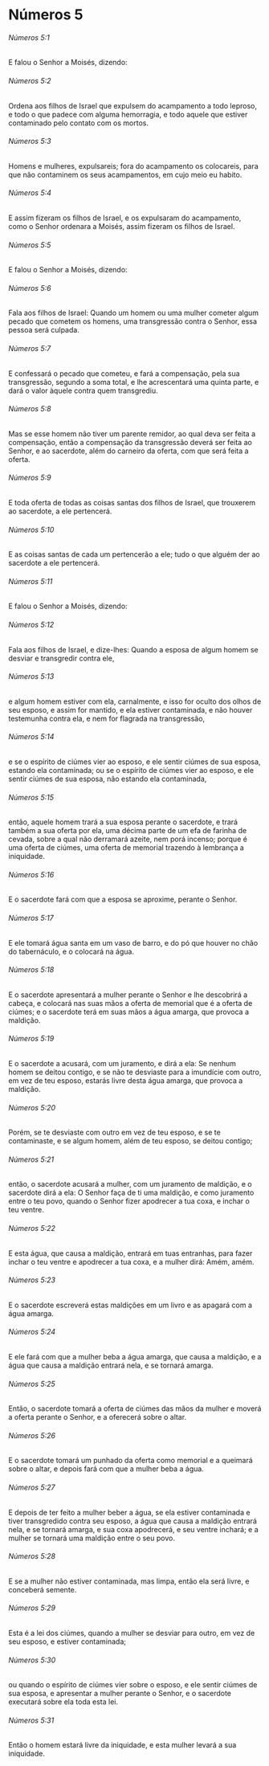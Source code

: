 # Números 5

###### Números 5:1

E falou o Senhor a Moisés, dizendo:

###### Números 5:2

Ordena aos filhos de Israel que expulsem do acampamento a todo leproso, e todo o que padece com alguma hemorragia, e todo aquele que estiver contaminado pelo contato com os mortos.

###### Números 5:3

Homens e mulheres, expulsareis; fora do acampamento os colocareis, para que não contaminem os seus acampamentos, em cujo meio eu habito.

###### Números 5:4

E assim fizeram os filhos de Israel, e os expulsaram do acampamento, como o Senhor ordenara a Moisés, assim fizeram os filhos de Israel.

###### Números 5:5

E falou o Senhor a Moisés, dizendo:

###### Números 5:6

Fala aos filhos de Israel: Quando um homem ou uma mulher cometer algum pecado que cometem os homens, uma transgressão contra o Senhor, essa pessoa será culpada.

###### Números 5:7

E confessará o pecado que cometeu, e fará a compensação, pela sua transgressão, segundo a soma total, e lhe acrescentará uma quinta parte, e dará o valor àquele contra quem transgrediu.

###### Números 5:8

Mas se esse homem não tiver um parente remidor, ao qual deva ser feita a compensação, então a compensação da transgressão deverá ser feita ao Senhor, e ao sacerdote, além do carneiro da oferta, com que será feita a oferta.

###### Números 5:9

E toda oferta de todas as coisas santas dos filhos de Israel, que trouxerem ao sacerdote, a ele pertencerá.

###### Números 5:10

E as coisas santas de cada um pertencerão a ele; tudo o que alguém der ao sacerdote a ele pertencerá.

###### Números 5:11

E falou o Senhor a Moisés, dizendo:

###### Números 5:12

Fala aos filhos de Israel, e dize-lhes: Quando a esposa de algum homem se desviar e transgredir contra ele,

###### Números 5:13

e algum homem estiver com ela, carnalmente, e isso for oculto dos olhos de seu esposo, e assim for mantido, e ela estiver contaminada, e não houver testemunha contra ela, e nem for flagrada na transgressão,

###### Números 5:14

e se o espírito de ciúmes vier ao esposo, e ele sentir ciúmes de sua esposa, estando ela contaminada; ou se o espírito de ciúmes vier ao esposo, e ele sentir ciúmes de sua esposa, não estando ela contaminada,

###### Números 5:15

então, aquele homem trará a sua esposa perante o sacerdote, e trará também a sua oferta por ela, uma décima parte de um efa de farinha de cevada, sobre a qual não derramará azeite, nem porá incenso; porque é uma oferta de ciúmes, uma oferta de memorial trazendo à lembrança a iniquidade.

###### Números 5:16

E o sacerdote fará com que a esposa se aproxime, perante o Senhor.

###### Números 5:17

E ele tomará água santa em um vaso de barro, e do pó que houver no chão do tabernáculo, e o colocará na água.

###### Números 5:18

E o sacerdote apresentará a mulher perante o Senhor e lhe descobrirá a cabeça, e colocará nas suas mãos a oferta de memorial que é a oferta de ciúmes; e o sacerdote terá em suas mãos a água amarga, que provoca a maldição.

###### Números 5:19

E o sacerdote a acusará, com um juramento, e dirá a ela: Se nenhum homem se deitou contigo, e se não te desviaste para a imundície com outro, em vez de teu esposo, estarás livre desta água amarga, que provoca a maldição.

###### Números 5:20

Porém, se te desviaste com outro em vez de teu esposo, e se te contaminaste, e se algum homem, além de teu esposo, se deitou contigo;

###### Números 5:21

então, o sacerdote acusará a mulher, com um juramento de maldição, e o sacerdote dirá a ela: O Senhor faça de ti uma maldição, e como juramento entre o teu povo, quando o Senhor fizer apodrecer a tua coxa, e inchar o teu ventre.

###### Números 5:22

E esta água, que causa a maldição, entrará em tuas entranhas, para fazer inchar o teu ventre e apodrecer a tua coxa, e a mulher dirá: Amém, amém.

###### Números 5:23

E o sacerdote escreverá estas maldições em um livro e as apagará com a água amarga.

###### Números 5:24

E ele fará com que a mulher beba a água amarga, que causa a maldição, e a água que causa a maldição entrará nela, e se tornará amarga.

###### Números 5:25

Então, o sacerdote tomará a oferta de ciúmes das mãos da mulher e moverá a oferta perante o Senhor, e a oferecerá sobre o altar.

###### Números 5:26

E o sacerdote tomará um punhado da oferta como memorial e a queimará sobre o altar, e depois fará com que a mulher beba a água.

###### Números 5:27

E depois de ter feito a mulher beber a água, se ela estiver contaminada e tiver transgredido contra seu esposo, a água que causa a maldição entrará nela, e se tornará amarga, e sua coxa apodrecerá, e seu ventre inchará; e a mulher se tornará uma maldição entre o seu povo.

###### Números 5:28

E se a mulher não estiver contaminada, mas limpa, então ela será livre, e conceberá semente.

###### Números 5:29

Esta é a lei dos ciúmes, quando a mulher se desviar para outro, em vez de seu esposo, e estiver contaminada;

###### Números 5:30

ou quando o espírito de ciúmes vier sobre o esposo, e ele sentir ciúmes de sua esposa, e apresentar a mulher perante o Senhor, e o sacerdote executará sobre ela toda esta lei.

###### Números 5:31

Então o homem estará livre da iniquidade, e esta mulher levará a sua iniquidade.

